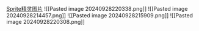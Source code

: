 [Sprite精灵图片](file:///D:/Obsidian%20Unity/Unity/UI%20System/Assets/Scripts/NGUI/%E7%9F%A5%E8%AF%86%E7%82%B9/Lesson3_Sprite/Lesson3.cs)
![[Pasted image 20240928220338.png]]
![[Pasted image 20240928214457.png]]
![[Pasted image 20240928215909.png]]
![[Pasted image 20240928220308.png]]